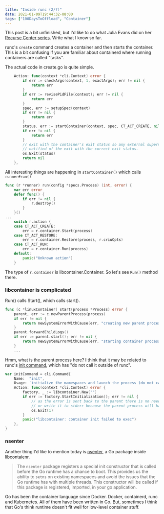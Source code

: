 ```yaml
---
title: "Inside runc (2/?)"
date: 2021-01-09T19:44:32-08:00
tags: ["100DaysToOffload", "Container"]
---
```

This post is a bit unfinished, but I'd like to do what Julia Evans did on her [Recurse Center series](https://jvns.ca/categories/rc-2020/). Write what I know so far.

runc's `create` command creates a container and then starts the container. This is a bit confusing if you are familiar about containerd where running containers are called "tasks".

The actual code in create.go is quite simple.

```go
	Action: func(context *cli.Context) error {
		if err := checkArgs(context, 1, exactArgs); err != nil {
			return err
		}
		if err := revisePidFile(context); err != nil {
			return err
		}
		spec, err := setupSpec(context)
		if err != nil {
			return err
		}
		status, err := startContainer(context, spec, CT_ACT_CREATE, nil)
		if err != nil {
			return err
		}
		// exit with the container's exit status so any external supervisor is
		// notified of the exit with the correct exit status.
		os.Exit(status)
		return nil
	},
```

All interesting things are happening in `startContainer()` which calls `runner#run()`

```go
func (r *runner) run(config *specs.Process) (int, error) {
	var err error
	defer func() {
		if err != nil {
			r.destroy()
		}
	}()
...
	switch r.action {
	case CT_ACT_CREATE:
		err = r.container.Start(process)
	case CT_ACT_RESTORE:
		err = r.container.Restore(process, r.criuOpts)
	case CT_ACT_RUN:
		err = r.container.Run(process)
	default:
		panic("Unknown action")
	}
```

The type of `r.container` is libcontainer.Container. So let's see `Run()` method there.

### libcontainer is complicated

Run() calls Start(), which calls start().

```go
func (c *linuxContainer) start(process *Process) error {
	parent, err := c.newParentProcess(process)
	if err != nil {
		return newSystemErrorWithCause(err, "creating new parent process")
	}
	parent.forwardChildLogs()
	if err := parent.start(); err != nil {
		return newSystemErrorWithCause(err, "starting container process")
	}
    ...
```

Hmm, what is the parent process here? I think that it may be related to runc's [init command](https://github.com/opencontainers/runc/blob/master/init.go), which has "do not call it outside of runc".

```go
var initCommand = cli.Command{
	Name:  "init",
	Usage: `initialize the namespaces and launch the process (do not call it outside of runc)`,
	Action: func(context *cli.Context) error {
		factory, _ := libcontainer.New("")
		if err := factory.StartInitialization(); err != nil {
			// as the error is sent back to the parent there is no need to log
			// or write it to stderr because the parent process will handle this
			os.Exit(1)
		}
		panic("libcontainer: container init failed to exec")
	},
}
```

### nsenter

Another thing I'd like to mention today is [nsenter](https://github.com/opencontainers/runc/tree/master/libcontainer/nsenter), a Go package inside libcontaienr.

> The `nsenter` package registers a special init constructor that is called before the Go runtime has a chance to boot. This provides us the ability to `setns` on existing namespaces and avoid the issues that the Go runtime has with multiple threads. This constructor will be called if this package is registered, imported, in your go application.

Go has been the container language since Docker. Docker, containerd, runc and Kubernetes. All of them have been written in Go. But, sometimes I think that Go's think runtime doesn't fit well for low-level container stuff. 
